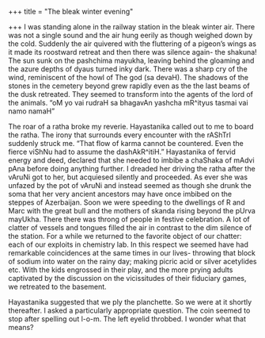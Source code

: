 +++
title = "The bleak winter evening"

+++
I was standing alone in the railway station in the bleak winter air.
There was not a single sound and the air hung eerily as though weighed
down by the cold. Suddenly the air quivered with the fluttering of a
pigeon’s wings as it made its roostward retreat and then there was
silence again- the shakuna\! The sun sunk on the pashchima mayukha,
leaving behind the gloaming and the azure depths of dyaus turned inky
dark. There was a sharp cry of the wind, reminiscent of the howl of The
god (sa devaH). The shadows of the stones in the cemetery beyond grew
rapidly even as the the last beams of the dusk retreated. They seemed to
transform into the agents of the lord of the animals. “oM yo vai rudraH
sa bhagavAn yashcha mR^ityus tasmai vai namo namaH” 

The roar of a ratha broke my reverie. Hayastanika called out to me to
board the ratha. The irony that surrounds every encounter with the
rAShTrI suddenly struck me. “That flow of karma cannot be countered.
Even the fierce viShNu had to assume the dashAkR^itiH.” Hayastanika of
fervid energy and deed, declared that she needed to imbibe a chaShaka of
mAdvi pAna before doing anything further. I dreaded her driving the
ratha after the vAruNi got to her, but acquiesed silently and proceeded.
As ever she was unfazed by the pot of vAruNi and instead seemed as
though she drunk the soma that her very ancient ancestors may have once
imbibed on the steppes of Azerbaijan. Soon we were speeding to the
dwellings of R and Marc with the great bull and the mothers of skanda
rising beyond the pUrva mayUkha. There there was throng of people in
festive celebration. A lot of clatter of vessels and tongues filled the
air in contrast to the dim silence of the station. For a while we
returned to the favorite object of our chatter: each of our exploits in
chemistry lab. In this respect we seemed have had remarkable
coincidences at the same times in our lives- throwing that block of
sodium into water on the rainy day; making picric acid or silver
acetylides etc. With the kids engrossed in their play, and the more
prying adults captivated by the discussion on the vicissitudes of their
fiduciary games, we retreated to the basement.

Hayastanika suggested that we ply the planchette. So we were at it
shortly thereafter. I asked a particularly appropriate question. The
coin seemed to stop after spelling out l-o-m. The left eyelid throbbed.
I wonder what that means?
